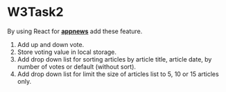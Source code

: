 # W3Task2
By using React for [**appnews**](https://github.com/FikraCampsTasks/W3Task1) add these feature.
1. Add up and down vote.
2. Store voting value in local storage.
3. Add drop down list for sorting articles by article title, article date, by number of votes or default (without sort).
4. Add drop down list for limit the size of articles list to 5, 10 or 15 articles only.